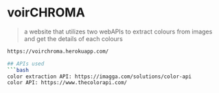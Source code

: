 
# voirCHROMA
> a website that utilizes two webAPIs to extract colours from images and get the details of each colours
```bash 
https://voirchroma.herokuapp.com/

## APIs used
```bash
color extraction API: https://imagga.com/solutions/color-api
color API: https://www.thecolorapi.com/
```

